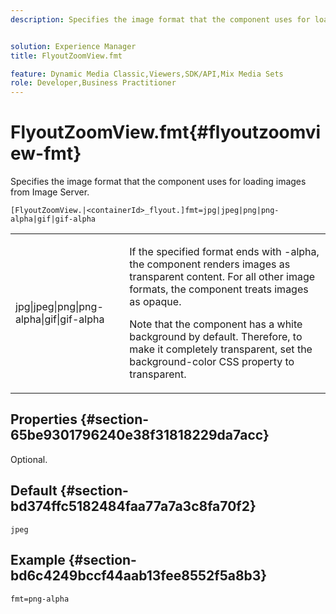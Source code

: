```yaml
---
description: Specifies the image format that the component uses for loading images from Image Server.


solution: Experience Manager
title: FlyoutZoomView.fmt

feature: Dynamic Media Classic,Viewers,SDK/API,Mix Media Sets
role: Developer,Business Practitioner
---
```


# FlyoutZoomView.fmt{#flyoutzoomview-fmt}

Specifies the image format that the component uses for loading images from Image Server.

 `[FlyoutZoomView.|<containerId>_flyout.]fmt=jpg|jpeg|png|png-alpha|gif|gif-alpha`

<table id="table_E314540D347D47699C04EB80D20C0721"> 
 <tbody> 
  <tr> 
   <td colname="col1"> <p> <span class="codeph"> jpg|jpeg|png|png-alpha|gif|gif-alpha</span> </p> </td> 
   <td colname="col2"> <p> If the specified format ends with <span class="codeph"> -alpha</span>, the component renders images as transparent content. For all other image formats, the component treats images as opaque. </p> <p>Note that the component has a white background by default. Therefore, to make it completely transparent, set the <span class="codeph"> background-color</span> CSS property to <span class="codeph"> transparent</span>. </p> </td> 
  </tr> 
 </tbody> 
</table>

## Properties {#section-65be9301796240e38f31818229da7acc}

Optional.

## Default {#section-bd374ffc5182484faa77a7a3c8fa70f2}

`jpeg`

## Example {#section-bd6c4249bccf44aab13fee8552f5a8b3}

`fmt=png-alpha` 
